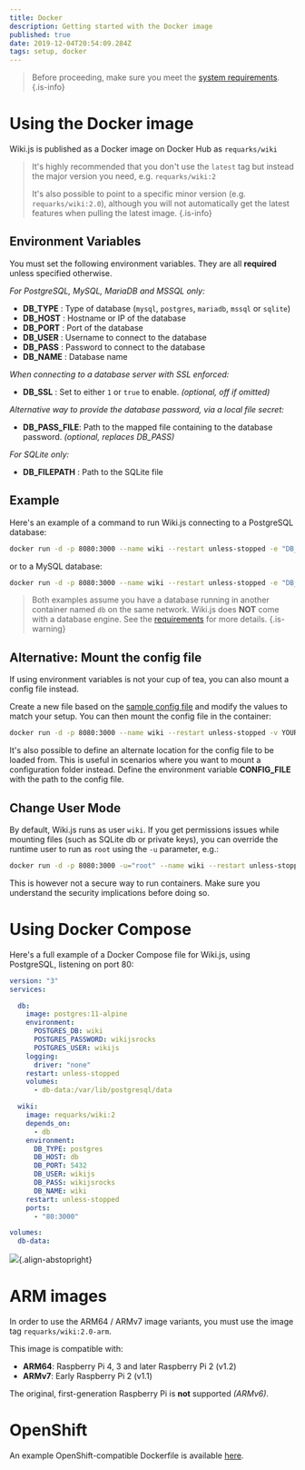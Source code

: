 ```yaml
---
title: Docker
description: Getting started with the Docker image
published: true
date: 2019-12-04T20:54:09.284Z
tags: setup, docker
---
```


> Before proceeding, make sure you meet the [system requirements](/install/requirements).
{.is-info}

# Using the Docker image

Wiki.js is published as a Docker image on Docker Hub as `requarks/wiki`

> It's highly recommended that you don't use the `latest` tag but instead the major version you need, e.g. `requarks/wiki:2`
>
> It's also possible to point to a specific minor version (e.g. `requarks/wiki:2.0`), although you will not automatically get the latest features when pulling the latest image.
{.is-info}

## Environment Variables
You must set the following environment variables. They are all **required** unless specified otherwise.

*For PostgreSQL, MySQL, MariaDB and MSSQL only:*

- **DB_TYPE** : Type of database (`mysql`, `postgres`, `mariadb`, `mssql` or `sqlite`)
- **DB_HOST** : Hostname or IP of the database
- **DB_PORT** : Port of the database
- **DB_USER** : Username to connect to the database
- **DB_PASS** : Password to connect to the database
- **DB_NAME** : Database name

*When connecting to a database server with SSL enforced:*

- **DB_SSL** : Set to either `1` or `true` to enable. *(optional, off if omitted)*

*Alternative way to provide the database password, via a local file secret:*

- **DB_PASS_FILE**: Path to the mapped file containing to the database password. *(optional, replaces DB_PASS)*

*For SQLite only:*

- **DB_FILEPATH** : Path to the SQLite file

## Example

Here's an example of a command to run Wiki.js connecting to a PostgreSQL database:
```bash
docker run -d -p 8080:3000 --name wiki --restart unless-stopped -e "DB_TYPE=postgres" -e "DB_HOST=db" -e "DB_PORT=5432" -e "DB_USER=wikijs" -e "DB_PASS=wikijsrocks" -e "DB_NAME=wiki" requarks/wiki:2
```

or to a MySQL database:
```bash
docker run -d -p 8080:3000 --name wiki --restart unless-stopped -e "DB_TYPE=mysql" -e "DB_HOST=db" -e "DB_PORT=3306" -e "DB_USER=wikijs" -e "DB_PASS=wikijsrocks" -e "DB_NAME=wiki" requarks/wiki:2
```

> Both examples assume you have a database running in another container named `db` on the same network.
> Wiki.js does **NOT** come with a database engine. See the [requirements](/install/requirements) for more details.
{.is-warning}

## Alternative: Mount the config file

If using environment variables is not your cup of tea, you can also mount a config file instead.

Create a new file based on the [sample config file](https://github.com/Requarks/wiki/blob/master/config.sample.yml) and modify the values to match your setup. You can then mount the config file in the container:

```bash
docker run -d -p 8080:3000 --name wiki --restart unless-stopped -v YOUR-FILE.yml:/wiki/config.yml requarks/wiki:2
```

It's also possible to define an alternate location for the config file to be loaded from. This is useful in scenarios where you want to mount a configuration folder instead. Define the environment variable **CONFIG_FILE** with the path to the config file.

## Change User Mode

By default, Wiki.js runs as user `wiki`. If you get permissions issues while mounting files (such as SQLite db or private keys), you can override the runtime user to run as `root` using the `-u` parameter, e.g.:

```bash
docker run -d -p 8080:3000 -u="root" --name wiki --restart unless-stopped -e "DB_TYPE=postgres" -e "DB_HOST=db" -e "DB_PORT=5432" -e "DB_USER=wikijs" -e "DB_PASS=wikijsrocks" -e "DB_NAME=wiki" requarks/wiki:2
```

This is however not a secure way to run containers. Make sure you understand the security implications before doing so.

# Using Docker Compose

Here's a full example of a Docker Compose file for Wiki.js, using PostgreSQL, listening on port 80:

```yaml
version: "3"
services:

  db:
    image: postgres:11-alpine
    environment:
      POSTGRES_DB: wiki
      POSTGRES_PASSWORD: wikijsrocks
      POSTGRES_USER: wikijs
    logging:
      driver: "none"
    restart: unless-stopped
    volumes:
      - db-data:/var/lib/postgresql/data

  wiki:
    image: requarks/wiki:2
    depends_on:
      - db
    environment:
      DB_TYPE: postgres
      DB_HOST: db
      DB_PORT: 5432
      DB_USER: wikijs
      DB_PASS: wikijsrocks
      DB_NAME: wiki
    restart: unless-stopped
    ports:
      - "80:3000"

volumes:
  db-data:
```

![](https://a.icons8.com/jihZbhdR/4WJoF7/svg.svg){.align-abstopright}

# ARM images

In order to use the ARM64 / ARMv7 image variants, you must use the image tag `requarks/wiki:2.0-arm`.

This image is compatible with:

- **ARM64**: Raspberry Pi 4, 3 and later Raspberry Pi 2 (v1.2)
- **ARMv7**: Early Raspberry Pi 2 (v1.1)

The original, first-generation Raspberry Pi is **not** supported *(ARMv6)*.

# OpenShift

An example OpenShift-compatible Dockerfile is available [here](https://github.com/Requarks/wiki/blob/master/dev/openshift/Dockerfile).
